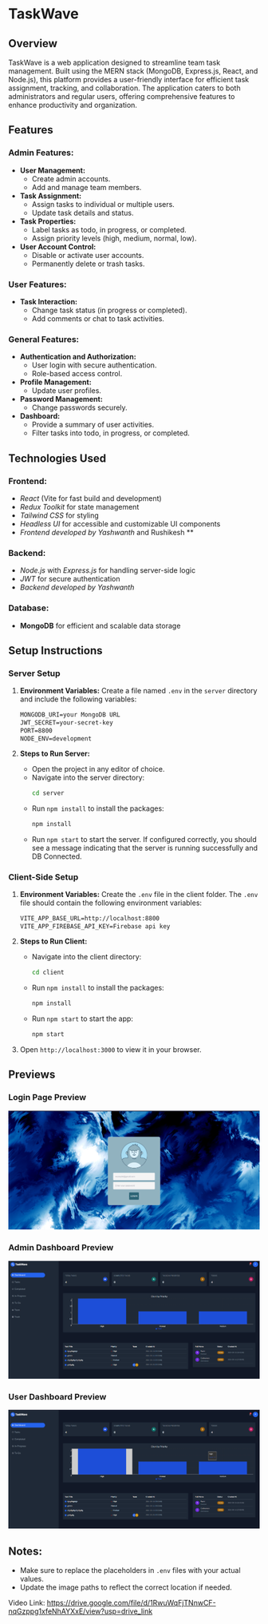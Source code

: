 
# TaskWave

## Overview

TaskWave is a web application designed to streamline team task management. Built using the MERN stack (MongoDB, Express.js, React, and Node.js), this platform provides a user-friendly interface for efficient task assignment, tracking, and collaboration. The application caters to both administrators and regular users, offering comprehensive features to enhance productivity and organization.

## Features

### Admin Features:
- **User Management:**
  - Create admin accounts.
  - Add and manage team members.
- **Task Assignment:**
  - Assign tasks to individual or multiple users.
  - Update task details and status.
- **Task Properties:**
  - Label tasks as todo, in progress, or completed.
  - Assign priority levels (high, medium, normal, low).
- **User Account Control:**
  - Disable or activate user accounts.
  - Permanently delete or trash tasks.

### User Features:
- **Task Interaction:**
  - Change task status (in progress or completed).
  - Add comments or chat to task activities.

### General Features:
- **Authentication and Authorization:**
  - User login with secure authentication.
  - Role-based access control.
- **Profile Management:**
  - Update user profiles.
- **Password Management:**
  - Change passwords securely.
- **Dashboard:**
  - Provide a summary of user activities.
  - Filter tasks into todo, in progress, or completed.

## Technologies Used

### Frontend:
- *React* (Vite for fast build and development)
- *Redux Toolkit* for state management
- *Tailwind CSS* for styling
- *Headless UI* for accessible and customizable UI components
- *Frontend developed by Yashwanth* and  Rushikesh **

### Backend:
- *Node.js* with *Express.js* for handling server-side logic
- *JWT* for secure authentication
- *Backend developed by Yashwanth*

### Database:
- **MongoDB** for efficient and scalable data storage

## Setup Instructions

### Server Setup

1. **Environment Variables:**
   Create a file named `.env` in the `server` directory and include the following variables:
   ```env
   MONGODB_URI=your MongoDB URL
   JWT_SECRET=your-secret-key
   PORT=8800
   NODE_ENV=development
   ```

2. **Steps to Run Server:**
   - Open the project in any editor of choice.
   - Navigate into the server directory:
     ```bash
     cd server
     ```
   - Run `npm install` to install the packages:
     ```bash
     npm install
     ```
   - Run `npm start` to start the server. If configured correctly, you should see a message indicating that the server is running successfully and DB Connected.

### Client-Side Setup

1. **Environment Variables:**
   Create the `.env` file in the client folder. The `.env` file should contain the following environment variables:
   ```env
   VITE_APP_BASE_URL=http://localhost:8800
   VITE_APP_FIREBASE_API_KEY=Firebase api key
   ```

2. **Steps to Run Client:**
   - Navigate into the client directory:
     ```bash
     cd client
     ```
   - Run `npm install` to install the packages:
     ```bash
     npm install
     ```
   - Run `npm start` to start the app:
     ```bash
     npm start
     ```

3. Open `http://localhost:3000` to view it in your browser.

## Previews

### Login Page Preview
![Login Page Preview](/image.png)

### Admin Dashboard Preview
![Admin Dashboard Preview](/image2.png)

### User Dashboard Preview
![User Dashboard Preview](/image3.png)


## Notes:
- Make sure to replace the placeholders in `.env` files with your actual values.
- Update the image paths to reflect the correct location if needed.

Video Link:
https://drive.google.com/file/d/1RwuWqFjTNnwCF-nqGzppg1xfeNhAYXxE/view?usp=drive_link


